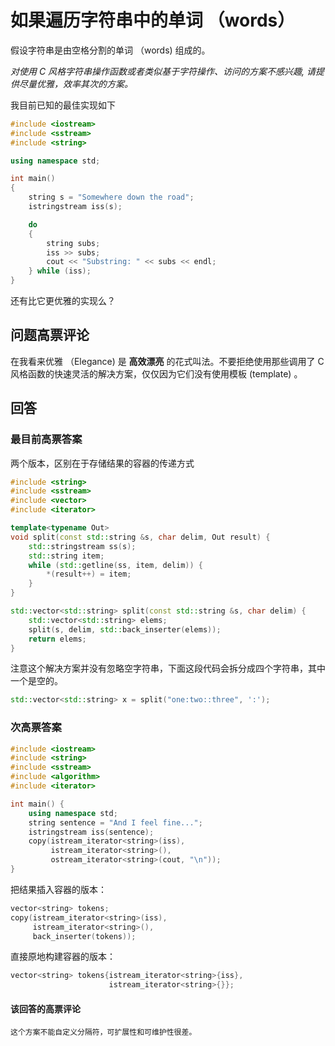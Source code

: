 # 如果遍历字符串中的单词 （words）

假设字符串是由空格分割的单词 （words) 组成的。

*对使用 C 风格字符串操作函数或者类似基于字符操作、访问的方案不感兴趣,* *请提供尽量优雅，效率其次的方案。*

我目前已知的最佳实现如下

```cpp
#include <iostream>
#include <sstream>
#include <string>

using namespace std;

int main()
{
    string s = "Somewhere down the road";
    istringstream iss(s);

    do
    {
        string subs;
        iss >> subs;
        cout << "Substring: " << subs << endl;
    } while (iss);
}
```

还有比它更优雅的实现么？

## 问题高票评论

在我看来优雅 （Elegance) 是 **高效漂亮** 的花式叫法。不要拒绝使用那些调用了 C 风格函数的快速灵活的解决方案，仅仅因为它们没有使用模板 (template) 。

## 回答

### 最目前高票答案

两个版本，区别在于存储结果的容器的传递方式

```cpp
#include <string>
#include <sstream>
#include <vector>
#include <iterator>

template<typename Out>
void split(const std::string &s, char delim, Out result) {
    std::stringstream ss(s);
    std::string item;
    while (std::getline(ss, item, delim)) {
        *(result++) = item;
    }
}

std::vector<std::string> split(const std::string &s, char delim) {
    std::vector<std::string> elems;
    split(s, delim, std::back_inserter(elems));
    return elems;
}
```

注意这个解决方案并没有忽略空字符串，下面这段代码会拆分成四个字符串，其中一个是空的。

```cpp
std::vector<std::string> x = split("one:two::three", ':');
```

### 次高票答案

```cpp
#include <iostream>
#include <string>
#include <sstream>
#include <algorithm>
#include <iterator>

int main() {
    using namespace std;
    string sentence = "And I feel fine...";
    istringstream iss(sentence);
    copy(istream_iterator<string>(iss),
         istream_iterator<string>(),
         ostream_iterator<string>(cout, "\n"));
}
```

把结果插入容器的版本：

```cpp
vector<string> tokens;
copy(istream_iterator<string>(iss),
     istream_iterator<string>(),
     back_inserter(tokens));
```

直接原地构建容器的版本：

```cpp
vector<string> tokens{istream_iterator<string>{iss},
                      istream_iterator<string>{}};
```

#### 该回答的高票评论

    这个方案不能自定义分隔符，可扩展性和可维护性很差。

